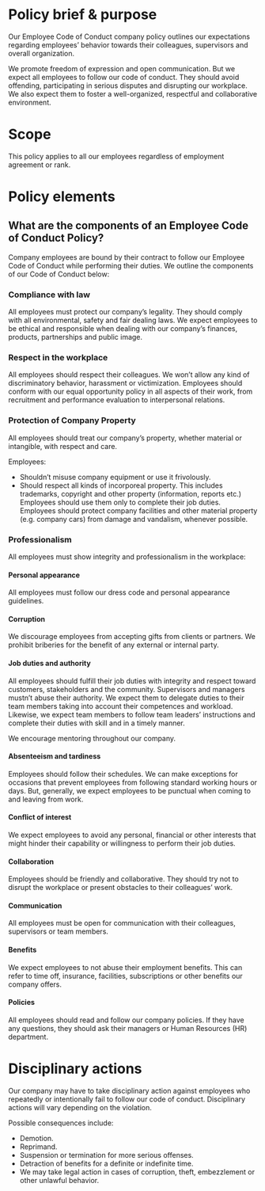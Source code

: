 # Policy brief & purpose
Our Employee Code of Conduct company policy outlines our expectations regarding employees’ behavior towards their colleagues, supervisors and overall organization.

We promote freedom of expression and open communication. But we expect all employees to follow our code of conduct. They should avoid offending, participating in serious disputes and disrupting our workplace. We also expect them to foster a well-organized, respectful and collaborative environment.

# Scope
This policy applies to all our employees regardless of employment agreement or rank.

# Policy elements
## What are the components of an Employee Code of Conduct Policy?
Company employees are bound by their contract to follow our Employee Code of Conduct while performing their duties. We outline the components of our Code of Conduct below:

### Compliance with law
All employees must protect our company’s legality. They should comply with all environmental, safety and fair dealing laws. We expect employees to be ethical and responsible when dealing with our company’s finances, products, partnerships and public image.

### Respect in the workplace
All employees should respect their colleagues. We won’t allow any kind of discriminatory behavior, harassment or victimization. Employees should conform with our equal opportunity policy in all aspects of their work, from recruitment and performance evaluation to interpersonal relations.

### Protection of Company Property
All employees should treat our company’s property, whether material or intangible, with respect and care.

Employees:

- Shouldn’t misuse company equipment or use it frivolously.
- Should respect all kinds of incorporeal property. This includes trademarks, copyright and other property (information, reports etc.) Employees should use them only to complete their job duties.
Employees should protect company facilities and other material property (e.g. company cars) from damage and vandalism, whenever possible.

### Professionalism
All employees must show integrity and professionalism in the workplace:

#### Personal appearance
All employees must follow our dress code and personal appearance guidelines.

#### Corruption
We discourage employees from accepting gifts from clients or partners. We prohibit briberies for the benefit of any external or internal party.

#### Job duties and authority
All employees should fulfill their job duties with integrity and respect toward customers, stakeholders and the community. Supervisors and managers mustn’t abuse their authority. We expect them to delegate duties to their team members taking into account their competences and workload. Likewise, we expect team members to follow team leaders’ instructions and complete their duties with skill and in a timely manner.

We encourage mentoring throughout our company. 

#### Absenteeism and tardiness
Employees should follow their schedules. We can make exceptions for occasions that prevent employees from following standard working hours or days. But, generally, we expect employees to be punctual when coming to and leaving from work.

#### Conflict of interest
We expect employees to avoid any personal, financial or other interests that might hinder their capability or willingness to perform their job duties.

#### Collaboration
Employees should be friendly and collaborative. They should try not to disrupt the workplace or present obstacles to their colleagues’ work.

#### Communication
All employees must be open for communication with their colleagues, supervisors or team members.

#### Benefits
We expect employees to not abuse their employment benefits. This can refer to time off, insurance, facilities, subscriptions or other benefits our company offers.

#### Policies
All employees should read and follow our company policies. If they have any questions, they should ask their managers or Human Resources (HR) department.

# Disciplinary actions
Our company may have to take disciplinary action against employees who repeatedly or intentionally fail to follow our code of conduct. Disciplinary actions will vary depending on the violation.

Possible consequences include:

- Demotion.
- Reprimand.
- Suspension or termination for more serious offenses.
- Detraction of benefits for a definite or indefinite time.
- We may take legal action in cases of corruption, theft, embezzlement or other unlawful behavior.